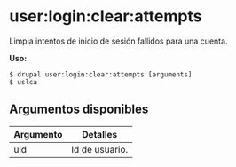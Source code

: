 # user:login:clear:attempts
Limpia intentos de inicio de sesión fallidos para una cuenta.

**Uso:**
```
$ drupal user:login:clear:attempts [arguments]
$ uslca  
```

## Argumentos disponibles
Argumento | Detalles
---------|-------------
uid | Id de usuario.
